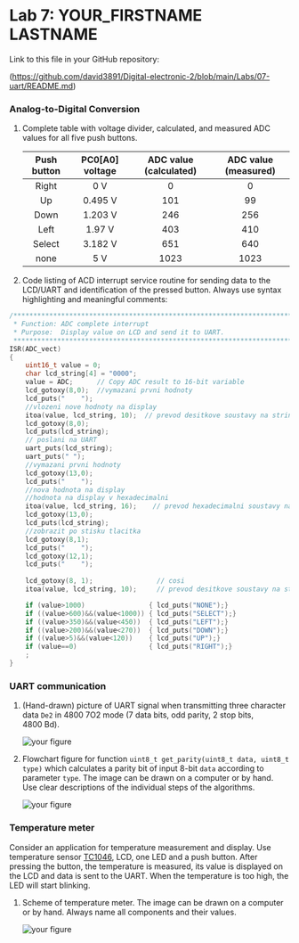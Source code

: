 # Lab 7: YOUR_FIRSTNAME LASTNAME

Link to this file in your GitHub repository:

(https://github.com/david3891/Digital-electronic-2/blob/main/Labs/07-uart/README.md)


### Analog-to-Digital Conversion

1. Complete table with voltage divider, calculated, and measured ADC values for all five push buttons.

   | **Push button** | **PC0[A0] voltage** | **ADC value (calculated)** | **ADC value (measured)** |
   | :-: | :-: | :-: | :-: |
   | Right  | 0&nbsp;V 		|  0   	| 0 	|
   | Up     | 0.495&nbsp;V 	|  101 	| 99 	|
   | Down   | 1.203&nbsp;V   	|  246  | 256 	|
   | Left   | 1.97&nbsp;V    	|  403  | 410 	|
   | Select | 3.182&nbsp;V   	|  651  | 640 	|
   | none   | 5&nbsp;V   	|  1023	| 1023 	|

2. Code listing of ACD interrupt service routine for sending data to the LCD/UART and identification of the pressed button. Always use syntax highlighting and meaningful comments:

```c
/**********************************************************************
 * Function: ADC complete interrupt
 * Purpose:  Display value on LCD and send it to UART.
 **********************************************************************/
ISR(ADC_vect)
{
	uint16_t value = 0;
	char lcd_string[4] = "0000";
	value = ADC;	  // Copy ADC result to 16-bit variable
	lcd_gotoxy(8,0);  //vymazani prvni hodnoty
	lcd_puts("    ");
	//vlozeni nove hodnoty na display
	itoa(value, lcd_string, 10);  // prevod desitkove soustavy na string
	lcd_gotoxy(8,0);
	lcd_puts(lcd_string);
	// poslani na UART
	uart_puts(lcd_string);
	uart_puts(" ");
	//vymazani prvni hodnoty
	lcd_gotoxy(13,0);
	lcd_puts("    ");
	//nova hodnota na display
	//hodnota na display v hexadecimalni
	itoa(value, lcd_string, 16);    // prevod hexadecimalni soustavy na string
	lcd_gotoxy(13,0);
	lcd_puts(lcd_string);
	//zobrazit po stisku tlacitka
	lcd_gotoxy(8,1);
	lcd_puts("    ");
	lcd_gotoxy(12,1);
	lcd_puts("    ");
	
	lcd_gotoxy(8, 1);                // cosi
	itoa(value, lcd_string, 10);     // prevod desitkove soustavy na string

	if (value>1000)                { lcd_puts("NONE");}
	if ((value>600)&&(value<1000)) { lcd_puts("SELECT");}
	if ((value>350)&&(value<450))  { lcd_puts("LEFT");}
	if ((value>200)&&(value<270))  { lcd_puts("DOWN");}
	if ((value>5)&&(value<120))    { lcd_puts("UP");}
	if (value==0)                  { lcd_puts("RIGHT");}
	;
}
```


### UART communication

1. (Hand-drawn) picture of UART signal when transmitting three character data `De2` in 4800 7O2 mode (7 data bits, odd parity, 2 stop bits, 4800&nbsp;Bd).

   ![your figure]()

2. Flowchart figure for function `uint8_t get_parity(uint8_t data, uint8_t type)` which calculates a parity bit of input 8-bit `data` according to parameter `type`. The image can be drawn on a computer or by hand. Use clear descriptions of the individual steps of the algorithms.

   ![your figure]()


### Temperature meter

Consider an application for temperature measurement and display. Use temperature sensor [TC1046](http://ww1.microchip.com/downloads/en/DeviceDoc/21496C.pdf), LCD, one LED and a push button. After pressing the button, the temperature is measured, its value is displayed on the LCD and data is sent to the UART. When the temperature is too high, the LED will start blinking.

1. Scheme of temperature meter. The image can be drawn on a computer or by hand. Always name all components and their values.

   ![your figure]()
